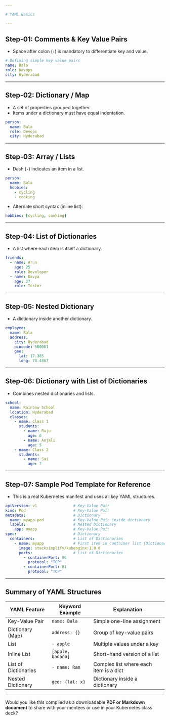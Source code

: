 ```yaml
---

# YAML Basics

---
```


## Step-01: Comments & Key Value Pairs

* Space after colon (`:`) is mandatory to differentiate key and value.

```yml
# Defining simple key value pairs
name: Bala
role: Devops
city: Hyderabad
```

---

## Step-02: Dictionary / Map

* A set of properties grouped together.
* Items under a dictionary must have equal indentation.

```yml
person:
  name: Bala
  role: Devops
  city: Hyderabad
```

---

## Step-03: Array / Lists

* Dash (`-`) indicates an item in a list.

```yml
person:
  name: Bala
  hobbies:
    - cycling
    - cooking
```

* Alternate short syntax (inline list):

```yml
hobbies: [cycling, cooking]
```

---

## Step-04: List of Dictionaries

* A list where each item is itself a dictionary.

```yml
friends:
  - name: Arun
    age: 25
    role: Developer
  - name: Kavya
    age: 27
    role: Tester
```

---

## Step-05: Nested Dictionary

* A dictionary inside another dictionary.

```yml
employee:
  name: Bala
  address:
    city: Hyderabad
    pincode: 500081
    geo:
      lat: 17.385
      long: 78.4867
```

---

## Step-06: Dictionary with List of Dictionaries

* Combines nested dictionaries and lists.

```yml
school:
  name: Rainbow School
  location: Hyderabad
  classes:
    - name: Class 1
      students:
        - name: Raju
          age: 6
        - name: Anjali
          age: 5
    - name: Class 2
      students:
        - name: Sai
          age: 7
```

---

## Step-07: Sample Pod Template for Reference

* This is a real Kubernetes manifest and uses all key YAML structures.

```yml
apiVersion: v1                # Key-Value Pair
kind: Pod                     # Key-Value Pair
metadata:                     # Dictionary
  name: myapp-pod             # Key-Value Pair inside dictionary
  labels:                     # Nested Dictionary
    app: myapp                # Key-Value Pair
spec:                         # Dictionary
  containers:                 # List of Dictionaries
    - name: myapp             # First item in container list (Dictionary)
      image: stacksimplify/kubenginx:1.0.0
      ports:                  # List of Dictionaries
        - containerPort: 80
          protocol: "TCP"
        - containerPort: 81
          protocol: "TCP"
```

---

##  Summary of YAML Structures

| YAML Feature         | Keyword Example   | Explanation                            |
| -------------------- | ----------------- | -------------------------------------- |
| Key-Value Pair       | `name: Bala`      | Simple one-line assignment             |
| Dictionary (Map)     | `address: {}`     | Group of key-value pairs               |
| List                 | `- apple`         | Multiple values under a key            |
| Inline List          | `[apple, banana]` | Short-hand version of a list           |
| List of Dictionaries | `- name: Ram`     | Complex list where each item is a dict |
| Nested Dictionary    | `geo: {lat: x}`   | Dictionary inside a dictionary         |

---

Would you like this compiled as a downloadable **PDF or Markdown document** to share with your mentees or use in your Kubernetes class deck?
